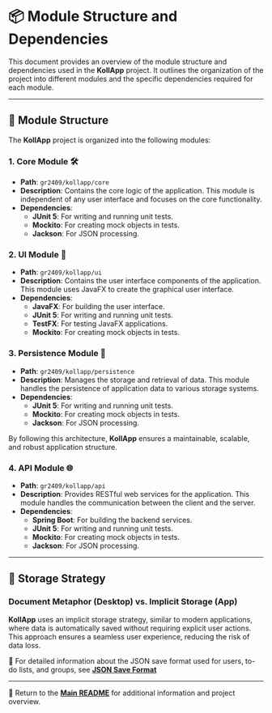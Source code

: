 # 📦 Module Structure and Dependencies

This document provides an overview of the module structure and dependencies used in the **KollApp** project. It outlines the organization of the project into different modules and the specific dependencies required for each module.

---

## 📁 Module Structure

The **KollApp** project is organized into the following modules:

### 1. Core Module 🛠️

- **Path**: `gr2409/kollapp/core`
- **Description**: Contains the core logic of the application. This module is independent of any user interface and focuses on the core functionality.
- **Dependencies**:
  - **JUnit 5**: For writing and running unit tests.
  - **Mockito**: For creating mock objects in tests.
  - **Jackson**: For JSON processing.

### 2. UI Module 🎨

- **Path**: `gr2409/kollapp/ui`
- **Description**: Contains the user interface components of the application. This module uses JavaFX to create the graphical user interface.
- **Dependencies**:
  - **JavaFX**: For building the user interface.
  - **JUnit 5**: For writing and running unit tests.
  - **TestFX**: For testing JavaFX applications.
  - **Mockito**: For creating mock objects in tests.

### 3. Persistence Module 💾

- **Path**: `gr2409/kollapp/persistence`
- **Description**: Manages the storage and retrieval of data. This module handles the persistence of application data to various storage systems.
- **Dependencies**:
  - **JUnit 5**: For writing and running unit tests.
  - **Mockito**: For creating mock objects in tests.
  - **Jackson**: For JSON processing.

By following this architecture, **KollApp** ensures a maintainable, scalable, and robust application structure.

### 4. API Module 🌐

- **Path**: `gr2409/kollapp/api`
- **Description**: Provides RESTful web services for the application. This module handles the communication between the client and the server.
- **Dependencies**:
  - **Spring Boot**: For building the backend services.
  - **JUnit 5**: For writing and running unit tests.
  - **Mockito**: For creating mock objects in tests.
  - **Jackson**: For JSON processing.

---

## 📁 Storage Strategy

### Document Metaphor (Desktop) vs. Implicit Storage (App)

**KollApp** uses an implicit storage strategy, similar to modern applications, where data is automatically saved without requiring explicit user actions. This approach ensures a seamless user experience, reducing the risk of data loss.

📖 For detailed information about the JSON save format used for users, to-do lists, and groups, see **[JSON Save Format](json_format.md)**

---

📖 Return to the **[Main README](../../README.md)** for additional information and project overview.
